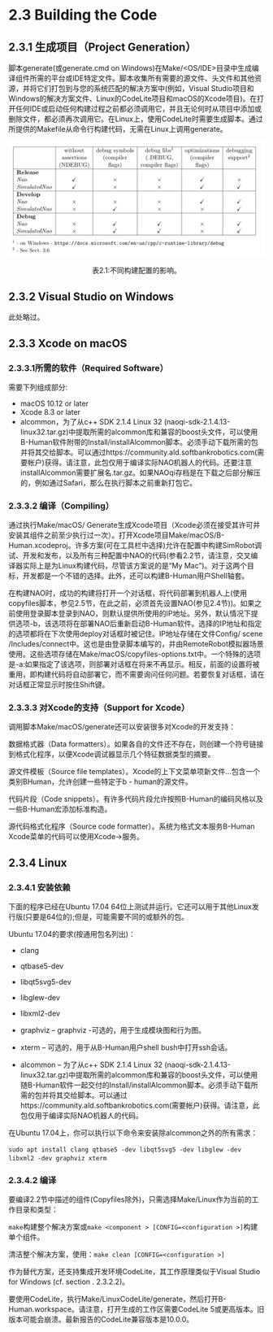 # 2.3 Building the Code

## 2.3.1 生成项目（Project Generation）

脚本generate(或generate.cmd on Windows)在Make/<OS/IDE>目录中生成编译组件所需的平台或IDE特定文件。脚本收集所有需要的源文件、头文件和其他资源，并将它们打包到与您的系统匹配的解决方案中(例如，Visual Studio项目和Windows的解决方案文件、Linux的CodeLite项目和macOS的Xcode项目)。在打开任何IDE或启动任何构建过程之前都必须调用它，并且无论何时从项目中添加或删除文件，都必须再次调用它。在Linux上，使用CodeLite时需要生成脚本。通过所提供的Makefile从命令行构建代码，无需在Linux上调用generate。

![Table-2.1.png](../img/Table-2.1.png)

<center>表2.1:不同构建配置的影响。</center>

## 2.3.2 Visual Studio on Windows

此处略过。

## 2.3.3 Xcode on macOS

### 2.3.3.1所需的软件（Required Software）

需要下列组成部分:

+ macOS 10.12 or later 
+ Xcode 8.3 or later 
+ alcommon，为了从c++ SDK 2.1.4 Linux 32 (naoqi-sdk-2.1.4.13-linux32.tar.gz)中提取所需的alcommon库和兼容的boost头文件，可以使用B-Human软件附带的Install/installAlcommon脚本。必须手动下载所需的包并将其交给脚本。可以通过https://community.ald.softbankrobotics.com(需要帐户)获得。请注意，此包仅用于编译实际NAO机器人的代码。还要注意installAlcommon需要扩展名.tar.gz。如果NAOqi存档是在下载之后部分解压的，例如通过Safari，那么在执行脚本之前重新打包它。

### 2.3.3.2 编译（Compiling）

通过执行Make/macOS/ Generate生成Xcode项目（Xcode必须在接受其许可并安装其组件之前至少执行过一次）。打开Xcode项目Make/macOS/B-Human.xcodeproj。许多方案(可在工具栏中选择)允许在配置中构建SimRobot调试、开发和发布，以及所有三种配置中NAO的代码(参看2.2节，请注意，交叉编译器实际上是为Linux构建代码，尽管该方案说的是“My Mac”)。对于这两个目标，开发都是一个不错的选择。此外，还可以构建B-Human用户Shell轴套。

在构建NAO时，成功的构建将打开一个对话框，将代码部署到机器人上(使用copyfiles脚本，参见2.5节，在此之前，必须首先设置NAO(参见2.4节))。如果之前使用登录脚本登录到NAO，则默认提供所使用的IP地址。另外，默认情况下提供选项-b，该选项将在部署NAO后重新启动B-Human软件。选择的IP地址和指定的选项都将在下次使用deploy对话框时被记住。IP地址存储在文件Config/ scene /Includes/connect中。这也是由登录脚本编写的，并由RemoteRobot模拟器场景使用。这些选项存储在Make/macOS/copyfiles-options.txt中。一个特殊的选项是-a:如果指定了该选项，则部署对话框在将来不再显示。相反，前面的设置将被重用，即构建代码将自动部署它，而不需要询问任何问题。若要恢复对话框，请在对话框正常显示时按住Shift键。

### 2.3.3.3 对Xcode的支持（Support for Xcode）

调用脚本Make/macOS/generate还可以安装很多对Xcode的开发支持：

数据格式器（Data formatters）。如果各自的文件还不存在，则创建一个符号链接到格式化程序，以便Xcode调试器显示几个特征数据类型的摘要。

源文件模板（Source file templates）。Xcode的上下文菜单项新文件…包含一个类别BHuman，允许创建一些特定于b - human的源文件。

代码片段（Code snippets）。有许多代码片段允许按照B-Human的编码风格以及一些B-Human宏添加标准构造。

源代码格式化程序（Source code formatter）。系统为格式文本服务B-Human Xcode菜单的代码可以使用Xcode→服务。

## 2.3.4 Linux

### 2.3.4.1 安装依赖

下面的程序已经在Ubuntu 17.04 64位上测试并运行。它还可以用于其他Linux发行版(只要是64位的);但是，可能需要不同的或额外的包。

Ubuntu 17.04的要求(按通用包名列出)：

+ clang
+ qtbase5-dev
+ libqt5svg5-dev
+ libglew-dev
+ libxml2-dev
+ graphviz – graphviz -可选的，用于生成模块图和行为图。
+ xterm – 可选的，用于从B-Human用户shell bush中打开ssh会话。

+ alcommon – 为了从c++ SDK 2.1.4 Linux 32 (naoqi-sdk-2.1.4.13-linux32.tar.gz)中提取所需的alcommon库和兼容的boost头文件，可以使用随B-Human软件一起交付的Install/installAlcommon脚本。必须手动下载所需的包并将其交给脚本。可以通过https://community.ald.softbankrobotics.com(需要帐户)获得。请注意，此包仅用于编译实际NAO机器人的代码。

在Ubuntu 17.04上，你可以执行以下命令来安装除alcommon之外的所有需求：

`sudo apt install clang qtbase5 -dev libqt5svg5 -dev libglew -dev libxml2 -dev graphviz xterm`

### 2.3.4.2 编译

要编译2.2节中描述的组件(Copyfiles除外)，只需选择Make/Linux作为当前的工作目录和类型：

`make`构建整个解决方案或`make <component > [CONFIG=<configuration >]`构建单个组件。

清洁整个解决方案，使用：`make clean [CONFIG=<configuration >]`

作为替代方案，还支持集成开发环境CodeLite，其工作原理类似于Visual Studio for Windows (cf. section . 2.3.2.2)。

要使用CodeLite，执行Make/LinuxCodeLite/generate，然后打开B-Human.workspace。请注意，打开生成的工作区需要CodeLite 5或更高版本。旧版本可能会崩溃。最新报告的CodeLite兼容版本是10.0.0。



